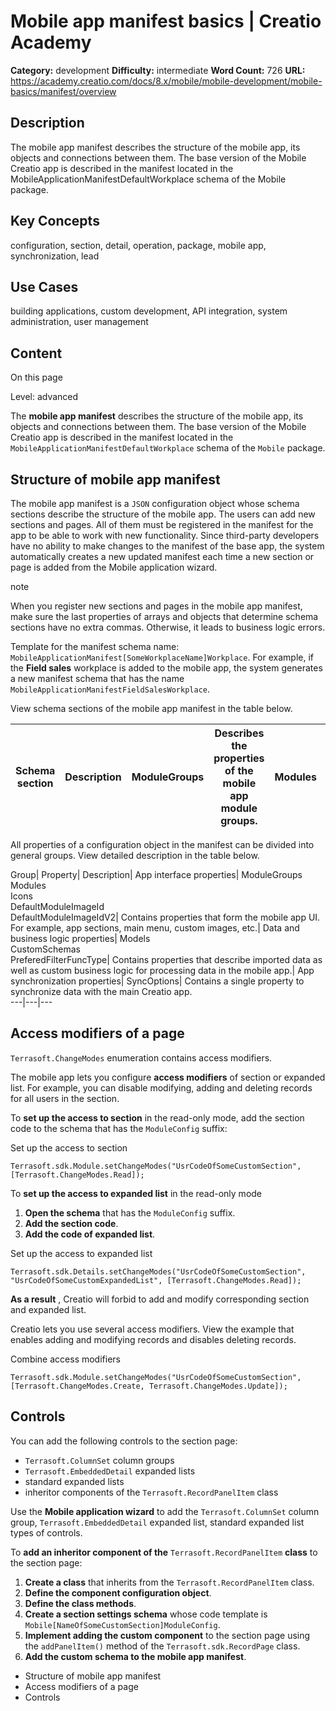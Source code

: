 # Mobile app manifest basics | Creatio Academy

**Category:** development **Difficulty:** intermediate **Word Count:** 726
**URL:**
https://academy.creatio.com/docs/8.x/mobile/mobile-development/mobile-basics/manifest/overview

## Description

The mobile app manifest describes the structure of the mobile app, its objects
and connections between them. The base version of the Mobile Creatio app is
described in the manifest located in the
MobileApplicationManifestDefaultWorkplace schema of the Mobile package.

## Key Concepts

configuration, section, detail, operation, package, mobile app, synchronization,
lead

## Use Cases

building applications, custom development, API integration, system
administration, user management

## Content

On this page

Level: advanced

The **mobile app manifest** describes the structure of the mobile app, its
objects and connections between them. The base version of the Mobile Creatio app
is described in the manifest located in the
`MobileApplicationManifestDefaultWorkplace` schema of the `Mobile` package.

## Structure of mobile app manifest​

The mobile app manifest is a `JSON` configuration object whose schema sections
describe the structure of the mobile app. The users can add new sections and
pages. All of them must be registered in the manifest for the app to be able to
work with new functionality. Since third-party developers have no ability to
make changes to the manifest of the base app, the system automatically creates a
new updated manifest each time a new section or page is added from the Mobile
application wizard.

note

When you register new sections and pages in the mobile app manifest, make sure
the last properties of arrays and objects that determine schema sections have no
extra commas. Otherwise, it leads to business logic errors.

Template for the manifest schema name:
`MobileApplicationManifest[SomeWorkplaceName]Workplace`. For example, if the
**Field sales** workplace is added to the mobile app, the system generates a new
manifest schema that has the name
`MobileApplicationManifestFieldSalesWorkplace`.

View schema sections of the mobile app manifest in the table below.

| Schema section | Description | ModuleGroups | Describes the properties of the mobile app module groups. | Modules | Describes the properties of the mobile app modules. | SyncOptions | Describes data synchronization parameters. | Models | Contains configuration of the imported app models. | PreferedFilterFuncType | Determines the operation to search and filter data. | CustomSchemas | Connects additional schemas to the mobile app. | Icons | Enables adding custom images to the app. | DefaultModuleImageId | Sets default image for UI V1. | DefaultModuleImageIdV2 | Sets default image for UI V2. |
| -------------- | ----------- | ------------ | --------------------------------------------------------- | ------- | --------------------------------------------------- | ----------- | ------------------------------------------ | ------ | -------------------------------------------------- | ---------------------- | --------------------------------------------------- | ------------- | ---------------------------------------------- | ----- | ---------------------------------------- | -------------------- | ----------------------------- | ---------------------- | ----------------------------- |

All properties of a configuration object in the manifest can be divided into
general groups. View detailed description in the table below.

Group| Property| Description| App interface properties| ModuleGroups  
Modules  
Icons  
DefaultModuleImageId  
DefaultModuleImageIdV2| Contains properties that form the mobile app UI. For
example, app sections, main menu, custom images, etc.| Data and business logic
properties| Models  
CustomSchemas  
PreferedFilterFuncType| Contains properties that describe imported data as well
as custom business logic for processing data in the mobile app.| App
synchronization properties| SyncOptions| Contains a single property to
synchronize data with the main Creatio app.  
---|---|---

## Access modifiers of a page​

`Terrasoft.ChangeModes` enumeration contains access modifiers.

The mobile app lets you configure **access modifiers** of section or expanded
list. For example, you can disable modifying, adding and deleting records for
all users in the section.

To **set up the access to section** in the read-only mode, add the section code
to the schema that has the `ModuleConfig` suffix:

Set up the access to section

    Terrasoft.sdk.Module.setChangeModes("UsrCodeOfSomeCustomSection", [Terrasoft.ChangeModes.Read]);

To **set up the access to expanded list** in the read-only mode

1. **Open the schema** that has the `ModuleConfig` suffix.
2. **Add the section code**.
3. **Add the code of expanded list**.

Set up the access to expanded list

    Terrasoft.sdk.Details.setChangeModes("UsrCodeOfSomeCustomSection", "UsrCodeOfSomeCustomExpandedList", [Terrasoft.ChangeModes.Read]);

**As a result** , Creatio will forbid to add and modify corresponding section
and expanded list.

Creatio lets you use several access modifiers. View the example that enables
adding and modifying records and disables deleting records.

Combine access modifiers

    Terrasoft.sdk.Module.setChangeModes("UsrCodeOfSomeCustomSection", [Terrasoft.ChangeModes.Create, Terrasoft.ChangeModes.Update]);

## Controls​

You can add the following controls to the section page:

- `Terrasoft.ColumnSet` column groups
- `Terrasoft.EmbeddedDetail` expanded lists
- standard expanded lists
- inheritor components of the `Terrasoft.RecordPanelItem` class

Use the **Mobile application wizard** to add the `Terrasoft.ColumnSet` column
group, `Terrasoft.EmbeddedDetail` expanded list, standard expanded list types of
controls.

To **add an inheritor component of the** `Terrasoft.RecordPanelItem` **class**
to the section page:

1. **Create a class** that inherits from the `Terrasoft.RecordPanelItem` class.
2. **Define the component configuration object**.
3. **Define the class methods**.
4. **Create a section settings schema** whose code template is
   `Mobile[NameOfSomeCustomSection]ModuleConfig`.
5. **Implement adding the custom component** to the section page using the
   `addPanelItem()` method of the `Terrasoft.sdk.RecordPage` class.
6. **Add the custom schema to the mobile app manifest**.

- Structure of mobile app manifest
- Access modifiers of a page
- Controls
